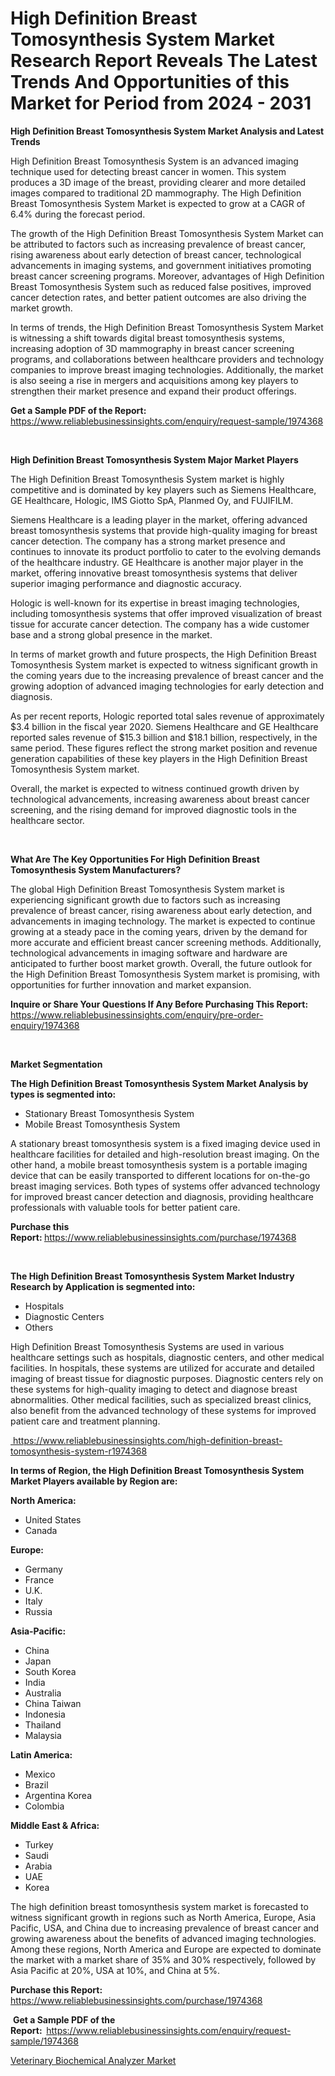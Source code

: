 <p><h1>High Definition Breast Tomosynthesis System Market Research Report Reveals The Latest Trends And Opportunities of this Market for Period from 2024 - 2031</h1></p><p><strong>High Definition Breast Tomosynthesis System Market Analysis and Latest Trends</strong></p>
<p><p>High Definition Breast Tomosynthesis System is an advanced imaging technique used for detecting breast cancer in women. This system produces a 3D image of the breast, providing clearer and more detailed images compared to traditional 2D mammography. The High Definition Breast Tomosynthesis System Market is expected to grow at a CAGR of 6.4% during the forecast period. </p><p>The growth of the High Definition Breast Tomosynthesis System Market can be attributed to factors such as increasing prevalence of breast cancer, rising awareness about early detection of breast cancer, technological advancements in imaging systems, and government initiatives promoting breast cancer screening programs. Moreover, advantages of High Definition Breast Tomosynthesis System such as reduced false positives, improved cancer detection rates, and better patient outcomes are also driving the market growth.</p><p>In terms of trends, the High Definition Breast Tomosynthesis System Market is witnessing a shift towards digital breast tomosynthesis systems, increasing adoption of 3D mammography in breast cancer screening programs, and collaborations between healthcare providers and technology companies to improve breast imaging technologies. Additionally, the market is also seeing a rise in mergers and acquisitions among key players to strengthen their market presence and expand their product offerings.</p></p>
<p><strong>Get a Sample PDF of the Report:&nbsp;</strong> <a href="https://www.reliablebusinessinsights.com/enquiry/request-sample/1974368">https://www.reliablebusinessinsights.com/enquiry/request-sample/1974368</a></p>
<p>&nbsp;</p>
<p><strong>High Definition Breast Tomosynthesis System Major Market Players</strong></p>
<p><p>The High Definition Breast Tomosynthesis System market is highly competitive and is dominated by key players such as Siemens Healthcare, GE Healthcare, Hologic, IMS Giotto SpA, Planmed Oy, and FUJIFILM. </p><p>Siemens Healthcare is a leading player in the market, offering advanced breast tomosynthesis systems that provide high-quality imaging for breast cancer detection. The company has a strong market presence and continues to innovate its product portfolio to cater to the evolving demands of the healthcare industry. GE Healthcare is another major player in the market, offering innovative breast tomosynthesis systems that deliver superior imaging performance and diagnostic accuracy. </p><p>Hologic is well-known for its expertise in breast imaging technologies, including tomosynthesis systems that offer improved visualization of breast tissue for accurate cancer detection. The company has a wide customer base and a strong global presence in the market. </p><p>In terms of market growth and future prospects, the High Definition Breast Tomosynthesis System market is expected to witness significant growth in the coming years due to the increasing prevalence of breast cancer and the growing adoption of advanced imaging technologies for early detection and diagnosis. </p><p>As per recent reports, Hologic reported total sales revenue of approximately $3.4 billion in the fiscal year 2020. Siemens Healthcare and GE Healthcare reported sales revenue of $15.3 billion and $18.1 billion, respectively, in the same period. These figures reflect the strong market position and revenue generation capabilities of these key players in the High Definition Breast Tomosynthesis System market. </p><p>Overall, the market is expected to witness continued growth driven by technological advancements, increasing awareness about breast cancer screening, and the rising demand for improved diagnostic tools in the healthcare sector.</p></p>
<p>&nbsp;</p>
<p><strong>What Are The Key Opportunities For High Definition Breast Tomosynthesis System Manufacturers?</strong></p>
<p><p>The global High Definition Breast Tomosynthesis System market is experiencing significant growth due to factors such as increasing prevalence of breast cancer, rising awareness about early detection, and advancements in imaging technology. The market is expected to continue growing at a steady pace in the coming years, driven by the demand for more accurate and efficient breast cancer screening methods. Additionally, technological advancements in imaging software and hardware are anticipated to further boost market growth. Overall, the future outlook for the High Definition Breast Tomosynthesis System market is promising, with opportunities for further innovation and market expansion.</p></p>
<p><strong>Inquire or Share Your Questions If Any Before Purchasing This Report:</strong> <a href="https://www.reliablebusinessinsights.com/enquiry/pre-order-enquiry/1974368">https://www.reliablebusinessinsights.com/enquiry/pre-order-enquiry/1974368</a></p>
<p>&nbsp;</p>
<p><strong>Market Segmentation</strong></p>
<p><strong>The High Definition Breast Tomosynthesis System Market Analysis by types is segmented into:</strong></p>
<p><ul><li>Stationary Breast Tomosynthesis System</li><li>Mobile Breast Tomosynthesis System</li></ul></p>
<p><p>A stationary breast tomosynthesis system is a fixed imaging device used in healthcare facilities for detailed and high-resolution breast imaging. On the other hand, a mobile breast tomosynthesis system is a portable imaging device that can be easily transported to different locations for on-the-go breast imaging services. Both types of systems offer advanced technology for improved breast cancer detection and diagnosis, providing healthcare professionals with valuable tools for better patient care.</p></p>
<p><strong>Purchase this Report:&nbsp;</strong><a href="https://www.reliablebusinessinsights.com/purchase/1974368">https://www.reliablebusinessinsights.com/purchase/1974368</a></p>
<p>&nbsp;</p>
<p><strong>The High Definition Breast Tomosynthesis System Market Industry Research by Application is segmented into:</strong></p>
<p><ul><li>Hospitals</li><li>Diagnostic Centers</li><li>Others</li></ul></p>
<p><p>High Definition Breast Tomosynthesis Systems are used in various healthcare settings such as hospitals, diagnostic centers, and other medical facilities. In hospitals, these systems are utilized for accurate and detailed imaging of breast tissue for diagnostic purposes. Diagnostic centers rely on these systems for high-quality imaging to detect and diagnose breast abnormalities. Other medical facilities, such as specialized breast clinics, also benefit from the advanced technology of these systems for improved patient care and treatment planning.</p></p>
<p><a href="https://www.reliablebusinessinsights.com/high-definition-breast-tomosynthesis-system-r1974368">&nbsp;https://www.reliablebusinessinsights.com/high-definition-breast-tomosynthesis-system-r1974368</a></p>
<p><strong>In terms of Region, the High Definition Breast Tomosynthesis System Market Players available by Region are:</strong></p>
<p>
    <p> <strong> North America: </strong>
        <ul>
            <li>United States</li>
            <li>Canada</li>
        </ul>
        </p> 
    <p> <strong> Europe: </strong>
        <ul>
            <li>Germany</li>
            <li>France</li>
            <li>U.K.</li>
            <li>Italy</li>
            <li>Russia</li>
        </ul>
        </p> 
    <p> <strong> Asia-Pacific: </strong>
        <ul>
            <li>China</li>
            <li>Japan</li>
            <li>South Korea</li>
            <li>India</li>
            <li>Australia</li>
            <li>China Taiwan</li>
            <li>Indonesia</li>
            <li>Thailand</li>
            <li>Malaysia</li>
        </ul>
        </p> 
    <p> <strong> Latin America: </strong>
        <ul>
            <li>Mexico</li>
            <li>Brazil</li>
            <li>Argentina Korea</li>
            <li>Colombia</li>
        </ul>
        </p> 
    <p> <strong> Middle East & Africa: </strong>
        <ul>
            <li>Turkey</li>
            <li>Saudi</li>
            <li>Arabia</li>
            <li>UAE</li>
            <li>Korea</li>
        </ul>
    </p>
    </p>
<p><p>The high definition breast tomosynthesis system market is forecasted to witness significant growth in regions such as North America, Europe, Asia Pacific, USA, and China due to increasing prevalence of breast cancer and growing awareness about the benefits of advanced imaging technologies. Among these regions, North America and Europe are expected to dominate the market with a market share of 35% and 30% respectively, followed by Asia Pacific at 20%, USA at 10%, and China at 5%.</p></p>
<p><strong>Purchase this Report: </strong><a href="https://www.reliablebusinessinsights.com/purchase/1974368">https://www.reliablebusinessinsights.com/purchase/1974368</a></p>
<p>&nbsp;<strong>Get a Sample PDF of the Report:&nbsp;&nbsp;</strong><a href="https://www.reliablebusinessinsights.com/enquiry/request-sample/1974368">https://www.reliablebusinessinsights.com/enquiry/request-sample/1974368</a></p>
<p><strong></strong></p>
<p><p><a href="https://github.com/rahu1506/Market-Research-Report-List-5/blob/main/veterinary-biochemical-analyzer-market.md">Veterinary Biochemical Analyzer Market</a></p></p>